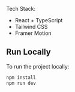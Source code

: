 Tech Stack:
- React + TypeScript
- Tailwind CSS
- Framer Motion

## Run Locally
To run the project locally:
```bash
npm install
npm run dev
